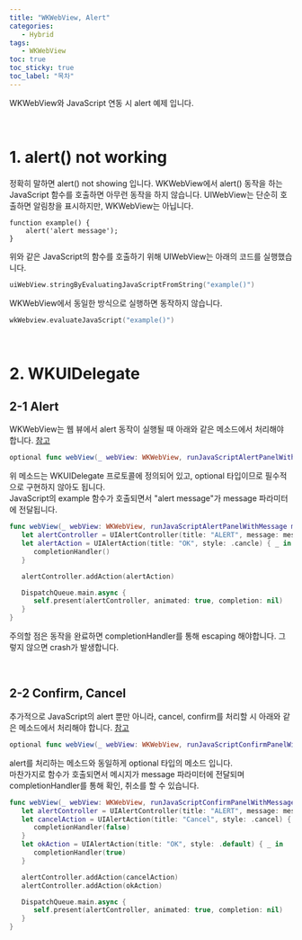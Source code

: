 ```yaml
---
title: "WKWebView, Alert"
categories: 
   - Hybrid
tags:
   - WKWebView
toc: true
toc_sticky: true
toc_label: "목차"
---
```


WKWebView와 JavaScript 연동 시 alert 예제 입니다.

<br/>

# 1. alert() not working

정확히 말하면 alert() not showing 입니다. WKWebView에서 alert() 동작을 하는 JavaScript 함수를 호출하면 아무런 동작을 하지 않습니다. UIWebView는 단순히 호출하면 알림창을 표시하지만, WKWebView는 아닙니다.

~~~
function example() {
    alert('alert message');
}
~~~

위와 같은 JavaScript의 함수를 호출하기 위해 UIWebView는 아래의 코드를 실행했습니다.

~~~swift
uiWebView.stringByEvaluatingJavaScriptFromString("example()")
~~~

WKWebView에서 동일한 방식으로 실행하면 동작하지 않습니다.

~~~swift
wkWebview.evaluateJavaScript("example()")
~~~

<br/>

# 2. WKUIDelegate

## 2-1 Alert

WKWebView는 웹 뷰에서 alert 동작이 실행될 때 아래와 같은 메소드에서 처리해야 합니다. [참고](https://developer.apple.com/documentation/webkit/wkwebview/3656442-evaluatejavascript)

~~~swift
optional func webView(_ webView: WKWebView, runJavaScriptAlertPanelWithMessage message: String, initiatedByFrame frame: WKFrameInfo, completionHandler: @escaping () -> Void)
~~~

위 메소드는 WKUIDelegate 프로토콜에 정의되어 있고, optional 타입이므로 필수적으로 구현하지 않아도 됩니다.   
JavaScript의 example 함수가 호출되면서 "alert message"가 message 파라미터에 전달됩니다.

~~~swift
func webView(_ webView: WKWebView, runJavaScriptAlertPanelWithMessage message: String, initiatedByFrame frame: WKFrameInfo, completionHandler: @escaping () -> Void) {
   let alertController = UIAlertController(title: "ALERT", message: message, preferredStyle: .alert)
   let alertAction = UIAlertAction(title: "OK", style: .cancle) { _ in
      completionHandler()
   }

   alertController.addAction(alertAction)

   DispatchQueue.main.async {
      self.present(alertController, animated: true, completion: nil)
   }
}
~~~

주의할 점은 동작을 완료하면 completionHandler를 통해 escaping 해야합니다. 그렇지 않으면 crash가 발생합니다.

<br/>

## 2-2 Confirm, Cancel

추가적으로 JavaScript의 alert 뿐만 아니라, cancel, confirm를 처리할 시 아래와 같은 메소드에서 처리해야 합니다. [참고](https://developer.apple.com/documentation/webkit/wkuidelegate/1536489-webview)

~~~swift
optional func webView(_ webView: WKWebView, runJavaScriptConfirmPanelWithMessage message: String, initiatedByFrame frame: WKFrameInfo, completionHandler: @escaping (Bool) -> Void)
~~~

alert를 처리하는 메소드와 동일하게 optional 타입의 메소드 입니다.   
마찬가지로 함수가 호출되면서 메시지가 message 파라미터에 전달되며 completionHandler를 통해 확인, 취소를 할 수 있습니다.

~~~swift
func webView(_ webView: WKWebView, runJavaScriptConfirmPanelWithMessage message: String, initiatedByFrame frame: WKFrameInfo, completionHandler: @escaping (Bool) -> Void) {
   let alertController = UIAlertController(title: "ALERT", message: message, perferredStyle: .alert)
   let cancelAction = UIAlertAction(title: "Cancel", style: .cancel) { _ in
      completionHandler(false)
   }
   let okAction = UIAlertAction(title: "OK", style: .default) { _ in
      completionHandler(true)
   }

   alertController.addAction(cancelAction)
   alertController.addAction(okAction)

   DispatchQueue.main.async {
      self.present(alertController, animated: true, completion: nil)
   }
}
~~~